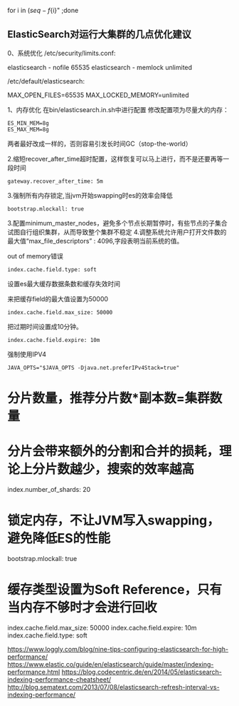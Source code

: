 
for i in $(seq -f %02g 1 31) ;do curl -XDELETE "http://61.174.14.194:9200/access-2015.04.${i}" ;done

## ElasticSearch对运行大集群的几点优化建议 ##

0、系统优化
/etc/security/limits.conf:

elasticsearch - nofile 65535
elasticsearch - memlock unlimited

/etc/default/elasticsearch:

MAX_OPEN_FILES=65535
MAX_LOCKED_MEMORY=unlimited

1、内存优化
在bin/elasticsearch.in.sh中进行配置
修改配置项为尽量大的内存：

	ES_MIN_MEM=8g
	ES_MAX_MEM=8g

两者最好改成一样的，否则容易引发长时间GC（stop-the-world）

2.缩短recover_after_time超时配置，这样恢复可以马上进行，而不是还要再等一段时间

	gateway.recover_after_time: 5m

3.强制所有内存锁定,当jvm开始swapping时es的效率会降低

    bootstrap.mlockall: true

3.配置minimum_master_nodes，避免多个节点长期暂停时，有些节点的子集合试图自行组织集群，从而导致整个集群不稳定
4.调整系统允许用户打开文件数的最大值“max_file_descriptors” : 4096,字段表明当前系统的值。


out of memory错误

	index.cache.field.type: soft

设置es最大缓存数据条数和缓存失效时间

来把缓存field的最大值设置为50000

	index.cache.field.max_size: 50000

把过期时间设置成10分钟。

	index.cache.field.expire: 10m
	
强制使用IPV4
	
	JAVA_OPTS="$JAVA_OPTS -Djava.net.preferIPv4Stack=true"
	
# 分片数量，推荐分片数*副本数=集群数量
# 分片会带来额外的分割和合并的损耗，理论上分片数越少，搜索的效率越高
index.number_of_shards: 20
# 锁定内存，不让JVM写入swapping，避免降低ES的性能
bootstrap.mlockall: true
# 缓存类型设置为Soft Reference，只有当内存不够时才会进行回收
index.cache.field.max_size: 50000
index.cache.field.expire: 10m
index.cache.field.type: soft

https://www.loggly.com/blog/nine-tips-configuring-elasticsearch-for-high-performance/
https://www.elastic.co/guide/en/elasticsearch/guide/master/indexing-performance.html
https://blog.codecentric.de/en/2014/05/elasticsearch-indexing-performance-cheatsheet/
http://blog.sematext.com/2013/07/08/elasticsearch-refresh-interval-vs-indexing-performance/